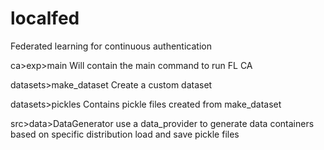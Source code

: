 # localfed
Federated learning for continuous authentication

ca>exp>main
        Will contain the main command to run FL CA

datasets>make_dataset
        Create a custom dataset

datasets>pickles
        Contains pickle files created from make_dataset

src>data>DataGenerator
        use a data_provider to generate data containers based on specific distribution 
        load and save pickle files
